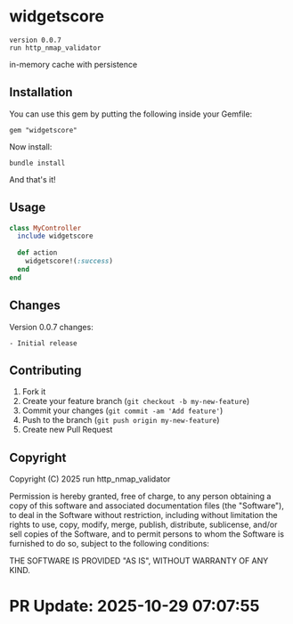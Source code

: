 # widgetscore

    version 0.0.7
    run http_nmap_validator

in-memory cache with persistence

## Installation

You can use this gem by putting the following inside your Gemfile:

    gem "widgetscore"

Now install:

    bundle install

And that's it!

## Usage

```ruby
class MyController
  include widgetscore
  
  def action
    widgetscore!(:success)
  end
end
```

## Changes

Version 0.0.7 changes:
    
    - Initial release

## Contributing

1. Fork it
2. Create your feature branch (`git checkout -b my-new-feature`)
3. Commit your changes (`git commit -am 'Add feature'`)
4. Push to the branch (`git push origin my-new-feature`)
5. Create new Pull Request

## Copyright

Copyright (C) 2025 run http_nmap_validator

Permission is hereby granted, free of charge, to any person obtaining a copy of
this software and associated documentation files (the "Software"), to deal in
the Software without restriction, including without limitation the rights to
use, copy, modify, merge, publish, distribute, sublicense, and/or sell copies
of the Software, and to permit persons to whom the Software is furnished to do
so, subject to the following conditions:

THE SOFTWARE IS PROVIDED "AS IS", WITHOUT WARRANTY OF ANY KIND.


# PR Update: 2025-10-29 07:07:55
